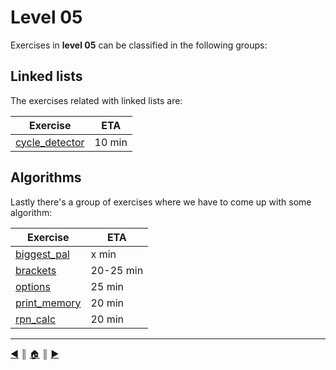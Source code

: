 # Level 05
Exercises in **level 05** can be classified in the following groups:

## Linked lists
The exercises related with linked lists are:

Exercise                                        | ETA
------------------------------------------------|-------
[cycle_detector](./cycle_detector.md)           | 10 min

## Algorithms
Lastly there's a group of exercises where we have to come up with some algorithm:

Exercise                                        | ETA
------------------------------------------------|-------
[biggest_pal](./algorithms/biggest_pal.md)      | x min
[brackets](./algorithms/brackets.md)            | 20-25 min
[options](./algorithms/options.md)              | 25 min
[print_memory](./algorithms/print_memory.md)    | 20 min
[rpn_calc](./algorithms/rpn_calc.md)             | 20 min

---
[:arrow_backward:][back] ║ [:house:][home] ║ [:arrow_forward:][next]

<!-- navigation -->
[home]: ../../README.md
[back]: ../04/index.md
[next]: ../../README.md